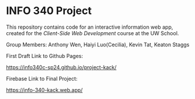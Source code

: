 # INFO 340 Project

This repository contains code for an interactive information web app, created for the _Client-Side Web Development_ course at the UW School.

Group Members: Anthony Wen, Haiyi Luo(Cecilia), Kevin Tat, Keaton Staggs

First Draft Link to Github Pages:

https://info340c-sp24.github.io/project-kack/

Firebase Link to Final Project: 

https://info-340-kack.web.app/



